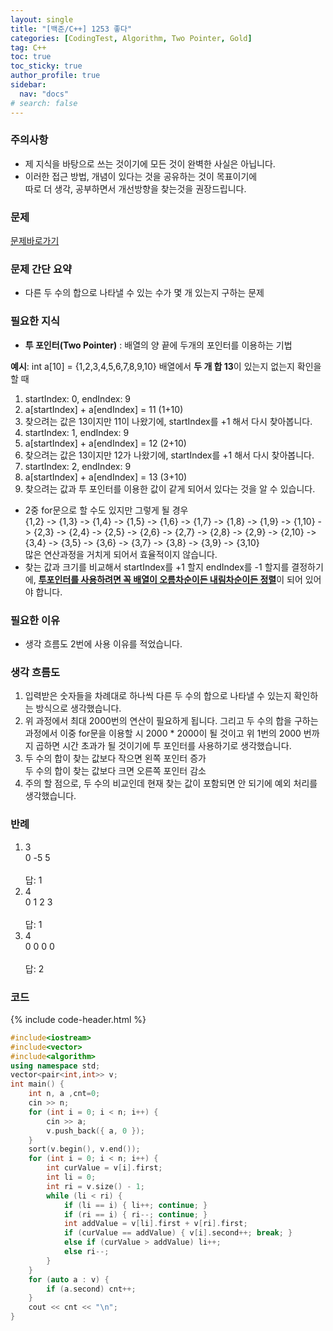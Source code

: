 ```yaml
---
layout: single
title: "[백준/C++] 1253 좋다"
categories: [CodingTest, Algorithm, Two Pointer, Gold]
tag: C++
toc: true
toc_sticky: true
author_profile: true
sidebar:
  nav: "docs"
# search: false
---
```


### 주의사항
<div class="notice--warning">
  <ul>
      <li>제 지식을 바탕으로 쓰는 것이기에 모든 것이 완벽한 사실은 아닙니다.</li>
      <li>이러한 접근 방법, 개념이 있다는 것을 공유하는 것이 목표이기에<br /> 따로 더 생각, 공부하면서 개선방향을 찾는것을 권장드립니다.</li>
  </ul>
</div>

### 문제
[문제바로가기](https://www.acmicpc.net/problem/1253)
<br/>

### 문제 간단 요약
<ul>
  <li>다른 두 수의 합으로 나타낼 수 있는 수가 몇 개 있는지 구하는 문제</li>
</ul>

### 필요한 지식
<ul>
  <li><b>투 포인터(Two Pointer)</b> : 배열의 양 끝에 두개의 포인터를 이용하는 기법</li>
</ul>
<b>예시</b>: int a[10] = {1,2,3,4,5,6,7,8,9,10} 배열에서 <b>두 개 합 13</b>이 있는지 없는지 확인을 할 때
<ol>
  <li>startIndex: 0, endIndex: 9</li>
  <li>a[startIndex] + a[endIndex] = 11 (1+10)</li>
  <li>찾으려는 값은 13이지만 11이 나왔기에, startIndex를 +1 해서 다시 찾아봅니다.</li>
  <li>startIndex: 1, endIndex: 9</li>
  <li>a[startIndex] + a[endIndex] = 12 (2+10)</li>
  <li>찾으려는 값은 13이지만 12가 나왔기에, startIndex를 +1 해서 다시 찾아봅니다.</li>
  <li>startIndex: 2, endIndex: 9</li>
  <li>a[startIndex] + a[endIndex] = 13 (3+10)</li>
  <li>찾으려는 값과 투 포인터를 이용한 값이 같게 되어서 있다는 것을 알 수 있습니다.</li>
</ol>
<ul>
  <li>2중 for문으로 할 수도 있지만 그렇게 될 경우 <br>
  {1,2} -> {1,3} -> {1,4} -> {1,5} -> {1,6} -> {1,7} -> {1,8} -> {1,9} -> {1,10} ->
  {2,3} -> {2,4} -> {2,5} -> {2,6} -> {2,7} -> {2,8} -> {2,9} -> {2,10} -> 
  {3,4} -> {3,5} -> {3,6} -> {3,7} -> {3,8} -> {3,9} -> {3,10}<br>
  많은 연산과정을 거치게 되어서 효율적이지 않습니다.
  </li>
  <li>찾는 값과 크기를 비교해서 startIndex를 +1 할지 endIndex를 -1 할지를 결정하기에, <u><b>투포인터를 사용하려면 꼭 배열이 오름차순이든 내림차순이든 정렬</b></u>이 되어 있어야 합니다. </li>
</ul>

### 필요한 이유
<ul>
  <li>생각 흐름도 2번에 사용 이유를 적었습니다.</li>
</ul>

### 생각 흐름도
<ol>
  <li>입력받은 숫자들을 차례대로 하나씩 다른 두 수의 합으로 나타낼 수 있는지 확인하는 방식으로 생각했습니다.</li>
  <li>위 과정에서 최대 2000번의 연산이 필요하게 됩니다. 그리고 두 수의 합을 구하는 과정에서 이중 for문을 이용할 시 2000 * 2000이 될 것이고 위 1번의 2000 번까지 곱하면 시간 초과가 될 것이기에 투 포인터를 사용하기로 생각했습니다.</li>
  <li>두 수의 합이 찾는 값보다 작으면 왼쪽 포인터 증가<br>
	두 수의 합이 찾는 값보다 크면 오른쪽 포인터 감소</li>
	<li>주의 할 점으로, 두 수의 비교인데 현재 찾는 값이 포함되면 안 되기에 예외 처리를 생각했습니다.</li>
</ol>

### 반례
<ol>
  <li>3 <br>0 -5 5 <br><br>답: 1</li>
  <li>4 <br>0 1 2 3 <br><br>답: 1</li>
  <li>4 <br>0 0 0 0 <br><br>답: 2</li>
</ol>

### 코드
{% include code-header.html %}
```c++
#include<iostream>
#include<vector>
#include<algorithm>
using namespace std;
vector<pair<int,int>> v;
int main() {
	int n, a ,cnt=0;
	cin >> n;
	for (int i = 0; i < n; i++) {
		cin >> a;
		v.push_back({ a, 0 });
	}
	sort(v.begin(), v.end());
	for (int i = 0; i < n; i++) {
		int curValue = v[i].first;
		int li = 0;
		int ri = v.size() - 1;
		while (li < ri) {
			if (li == i) { li++; continue; }
			if (ri == i) { ri--; continue; }
			int addValue = v[li].first + v[ri].first;
			if (curValue == addValue) { v[i].second++; break; }
			else if (curValue > addValue) li++;
			else ri--;
		}
	}
	for (auto a : v) {
		if (a.second) cnt++;
	}
	cout << cnt << "\n";
}
```



